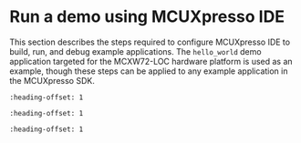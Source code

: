# Run a demo using MCUXpresso IDE 

This section describes the steps required to configure MCUXpresso IDE to build, run, and debug example applications. The `hello_world` demo application targeted for the MCXW72-LOC hardware platform is used as an example, though these steps can be applied to any example application in the MCUXpresso SDK.

```{include} ../topics/ide_selecting_the_workspace_location.md
:heading-offset: 1
```

```{include} ../topics/ide_building_an_example_application.md
:heading-offset: 1
```

```{include} ../topics/ide_running_an_example_application.md
:heading-offset: 1
```

